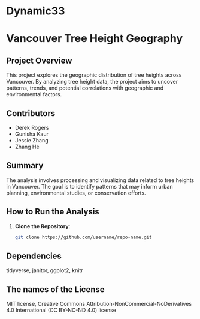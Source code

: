 # Dynamic33

# Vancouver Tree Height Geography

## Project Overview
This project explores the geographic distribution of tree heights across Vancouver. By analyzing tree height data, the project aims to uncover patterns, trends, and potential correlations with geographic and environmental factors.

## Contributors
- Derek Rogers  
- Gunisha Kaur  
- Jessie Zhang  
- Zhang He  

## Summary
The analysis involves processing and visualizing data related to tree heights in Vancouver. The goal is to identify patterns that may inform urban planning, environmental studies, or conservation efforts.

## How to Run the Analysis
1. **Clone the Repository**:
   ```bash
   git clone https://github.com/username/repo-name.git

## Dependencies
  tidyverse,
  janitor,
  ggplot2,
  knitr

## The names of the License 
 MIT license,
 Creative Commons Attribution-NonCommercial-NoDerivatives 4.0 International (CC BY-NC-ND 4.0) license
